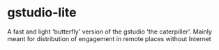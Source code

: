 # gstudio-lite

A fast and light 'butterfly' version of the gstudio 'the caterpiller'. Mainly meant for distribution of engagement in remote places without Internet

